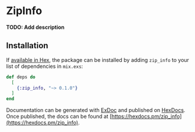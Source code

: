 # ZipInfo

**TODO: Add description**

## Installation

If [available in Hex](https://hex.pm/docs/publish), the package can be installed
by adding `zip_info` to your list of dependencies in `mix.exs`:

```elixir
def deps do
  [
    {:zip_info, "~> 0.1.0"}
  ]
end
```

Documentation can be generated with [ExDoc](https://github.com/elixir-lang/ex_doc)
and published on [HexDocs](https://hexdocs.pm). Once published, the docs can
be found at [https://hexdocs.pm/zip_info](https://hexdocs.pm/zip_info).


